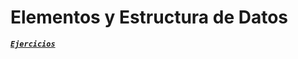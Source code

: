 # Elementos y Estructura de Datos

[***`Ejercicios`***](https://drive.google.com/file/d/1qUKVFiIY_c_0bSOdwZGgd_yMalIlhqcn/view?usp=sharing)
